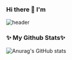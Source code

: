 ### Hi there 👋  I'm
![header](https://capsule-render.vercel.app/api?type=waving&color=timeGradient&height=300&section=header&text=Hwang%20Hyeongeun&animation=twinkling&fontSize=90)
### ✨ My Github Stats✨
![Anurag's GitHub stats](https://github-readme-stats.vercel.app/api?username=hwanghyeongeun&count_private=true&include_all_commits=True&show_icons=true&theme=buefy)
<!--
**SoominRyu/SoominRyu** is a ✨ _special_ ✨ repository because its `README.md` (this file) appears on your GitHub profile.

Here are some ideas to get you started:

- 🔭 I’m currently working on ...
- 🌱 I’m currently learning ...
- 👯 I’m looking to collaborate on ...
- 🤔 I’m looking for help with ...
- 💬 Ask me about ...
- 📫 How to reach me: ...
- 😄 Pronouns: ...
- ⚡ Fun fact: ...
-->
